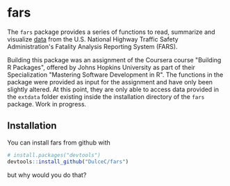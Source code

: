 # fars

The `fars` package provides a series of functions to read, summarize and visualize [data](https://www-fars.nhtsa.dot.gov/Main/index.aspx) from the U.S. National Highway Traffic Safety Administration's Fatality Analysis Reporting System (FARS).  

Building this package was an assignment of the Coursera course "Building R Packages", offered by Johns Hopkins University as part of their Specialization "Mastering Software Development in R". The functions in the package were provided as input for the assignment and have only been slightly altered. At this point, they are only able to access data provided in the `extdata` folder existing inside the installation directory of the `fars` package. Work in progress.

## Installation

You can install fars from github with

``` r
# install.packages("devtools")
devtools::install_github("DulceC/fars")
```

but why would you do that?
